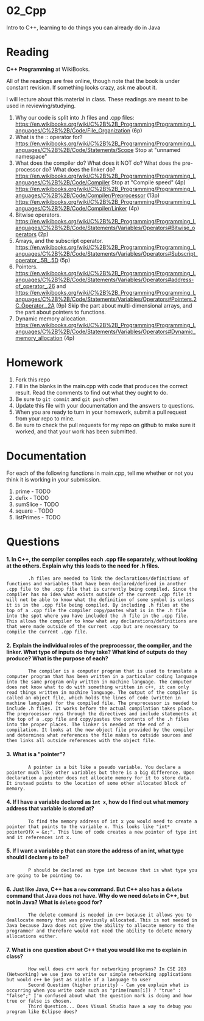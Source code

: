 02_Cpp
======

Intro to C++, learning to do things you can already do in Java

Reading
=======

**C++ Programming** at WikiBooks.

All of the readings are free online, though note that the book is under constant revision. If something looks crazy, ask me about it.

I will lecture about this material in class. These readings are meant to be used in reviewing/studying.

1. Why our code is split into .h files and .cpp files: https://en.wikibooks.org/wiki/C%2B%2B_Programming/Programming_Languages/C%2B%2B/Code/File_Organization (6p)
2. What is the :: operator for? https://en.wikibooks.org/wiki/C%2B%2B_Programming/Programming_Languages/C%2B%2B/Code/Statements/Scope Stop at "unnamed namespace"
3. What does the compiler do? What does it NOT do? What does the pre-processor do? What does the linker do? https://en.wikibooks.org/wiki/C%2B%2B_Programming/Programming_Languages/C%2B%2B/Code/Compiler Stop at "Compile speed" (4p) https://en.wikibooks.org/wiki/C%2B%2B_Programming/Programming_Languages/C%2B%2B/Code/Compiler/Preprocessor (13p) https://en.wikibooks.org/wiki/C%2B%2B_Programming/Programming_Languages/C%2B%2B/Code/Compiler/Linker (4p)
4. Bitwise operators. https://en.wikibooks.org/wiki/C%2B%2B_Programming/Programming_Languages/C%2B%2B/Code/Statements/Variables/Operators#Bitwise_operators (2p)
5. Arrays, and the subscript operator. https://en.wikibooks.org/wiki/C%2B%2B_Programming/Programming_Languages/C%2B%2B/Code/Statements/Variables/Operators#Subscript_operator_.5B_.5D (5p)
6. Pointers. https://en.wikibooks.org/wiki/C%2B%2B_Programming/Programming_Languages/C%2B%2B/Code/Statements/Variables/Operators#address-of_operator_.26 and https://en.wikibooks.org/wiki/C%2B%2B_Programming/Programming_Languages/C%2B%2B/Code/Statements/Variables/Operators#Pointers.2C_Operator_.2A (9p) Skip the part about multi-dimensional arrays, and the part about pointers to functions.
7. Dynamic memory allocation. https://en.wikibooks.org/wiki/C%2B%2B_Programming/Programming_Languages/C%2B%2B/Code/Statements/Variables/Operators#Dynamic_memory_allocation (4p)

Homework
========

1. Fork this repo
3. Fill in the blanks in the main.cpp with code that produces the correct result. Read the comments to find out what they ought to do.
4. Be sure to `git commit` and `git push` often
5. Update this file with your documentation and the answers to questions.
6. When you are ready to turn in your homework, submit a pull request from your repo to mine.
7. Be sure to check the pull requests for my repo on github to make sure it worked, and that your work has been submitted.

Documentation
=========

For each of the following functions in main.cpp, tell me whether or not you think it is working in your submission.

1. prime - TODO
2. defix - TODO
3. sumSlice - TODO
4. square - TODO
5. listPrimes - TODO

Questions
=======

#### 1. In C++, the compiler compiles each .cpp file separately, without looking at the others. Explain why this leads to the need for .h files.
			.h files are needed to link the declarations/definitions of functions and variables that have been declared/defined in another .cpp file to the .cpp file that is currently being compiled. Since the compiler has no idea what exists outside of the current .cpp file it will not be able to know what the definition of some symbol is unless it is in the .cpp file being compiled. By including .h files at the top of a .cpp file the compiler copy/pastes what is in the .h file into the spot where you have included the .h file in the .cpp file. This allows the compiler to know what any declarations/definitions are that were made outside of the current .cpp but are necessary to compile the current .cpp file. 
#### 2. Explain the individual roles of the preprocessor, the compiler, and the linker. What type of inputs do they take? What kind of outputs do they produce? What is the purpose of each?
			The compiler is a computer program that is used to translate a computer program that has been written in a particular coding language into the same program only written in machine language. The computer does not know what to do with something written in c++, it can only read things written in machine language. The output of the compiler is called an object file, which holds the lines of code (written in machine language) for the compiled file. The preprocessor is needed to include .h files. It works before the actual compilation takes place. The preprocessor runs through the directives and include statements at the top of a .cpp file and copy/pastes the contents of the .h files into the proper places. The linker is needed at the end of a compilation. It looks at the new object file provided by the compiler and determines what references the file makes to outside sources and then links all outside references with the object file.
#### 3. What is a "pointer"?
			A pointer is a bit like a pseudo variable. You declare a pointer much like other variables but there is a big difference. Upon declaration a pointer does not allocate memory for it to store data. It instead points to the location of some other allocated block of memory.
#### 4. If I have a variable declared as `int x`, how do I find out what memory address that variable is stored at?
			To find the memory address of int x you would need to create a pointer that points to the variable x. This looks like "int* pointerOfX = &x;". This line of code creates a new pointer of type int and it references int x.
#### 5. If I want a variable `p` that can store the address of an int, what type should I declare `p` to be?
			P should be declared as type int because that is what type you are going to be pointing to.
#### 6. Just like Java, C++ has a `new` command. But C++ also has a `delete` command that Java does not have. Why do we need `delete` in C++, but not in Java? What is `delete` good for?
			The delete command is needed in c++ because it allows you to deallocate memory that was previously allocated. This is not needed in Java because Java does not give the ability to allocate memory to the programmer and therefore would not need the ability to delete memory allocations either.
#### 7. What is one question about C++ that you would like me to explain in class?
			How well does c++ work for networking programs? In CSE 283 (Networking) we use java to write our simple networking applications but would c++ be just as viable of a language to use?
			Second Question (higher priority) - Can you explain what is occurring when you write code such as "prime(nums[i]) ? "true" : "false";" I'm confused about what the question mark is doing and how true or false is chosen.
			Third Question... Does Visual Studio have a way to debug you program like Eclipse does?